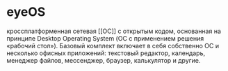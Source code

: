 # eyeOS  

кроссплатформенная сетевая [[ОС]] с открытым кодом, основанная на принципе Desktop Operating System (ОС с применением решения «рабочий стол»). Базовый комплект включает в себя собственно ОС и несколько офисных приложений: текстовый редактор, календарь, менеджер файлов, мессенджер, браузер, калькулятор и другие.
